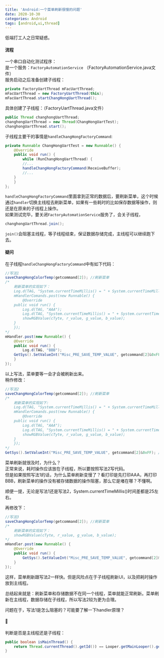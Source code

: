 ```yaml
---
title: 'Android:一个菜单刷新很慢的问题'
date: 2020-10-30
categories: Android
tags: [android,ui,thread]
---
```


低端打工人之日常疑惑。  

<!-- more -->


#### 流程  
一个串口自动化测试程序：  
是一个服务：`FactoryAutomationService` （FactoryAutomationService.java文件）  
服务启动之后准备创建子线程：  
```java
private FactoryUartThread mFacUartThread;  
mFacUartThread = new FactoryUartThread(this);  
mFacUartThread.startChangHongUartThread();  
```

具体创建了子线程：（FactoryUartThread.java文件）  
```java
public Thread changhongUartThread;  
changhongUartThread = new Thread(ChangHongUartTest);  
changhongUartThread.start();  
```

子线程主要干的事情是`handleChangHongFactoryCommand`:  
```java
private Runnable ChangHongUartTest = new Runnable() {  
    @Override  
    public void run() {  
        while (RunChangHongUartThread) {  
	    //...  
	    handleChangHongFactoryCommand(ReceiveBuffer);  
	    //...  
	}  
    }  
};  
```

`handleChangHongFactoryCommand`里面拿到正常的数据后，要刷新菜单，这个时候通过`handler`切换主线程去刷新菜单，如果有一些耗时的比如保存数据等操作，则还是在原来的子线程上操作。  
如果测试完毕，要关闭`FactoryAutomationService`服务了，会关子线程，  
```java
changhongUartThread.join();  
```
`join()`会阻塞主线程，等子线程结束，保证数据存储完成，主线程可以继续跑下去。  


#### 疑问  
在子线程`handleChangHongFactoryCommand`中有如下代码：  
```java
//写法1
saveChangHongColorTemp(getcommand[2]); //刷新菜单
/*
    刷新菜单的实现如下：
    Log.d(TAG, "System.currentTimeMillis() = " + System.currentTimeMillis());
    mHandlerComands.post(new Runnable() {
        @Override
	public void run() {
	    Log.d(TAG, "AAA");
	    Log.d(TAG, "System.currentTimeMillis() = " + System.currentTimeMillis());
	    showRGBValue(cTyte, r_value, g_value, b_value);
	}
    });
*/
mHandler.post(new Runnable() {
    @Override
    public void run() {
        Log.d(TAG, "BBB");
	GetSys().SetValueInt("Misc_PRE_SAVE_TEMP_VALUE", getcommand[2]&0xFF); //数据存储。按理说不应切到主线程？
    }
});
```

以上写法，菜单要等一会才会被刷新出来。  
稍作修改：  
```java
//写法2
saveChangHongColorTemp(getcommand[2]); //刷新菜单
/*
    刷新菜单的实现如下:
    Log.d(TAG, "System.currentTimeMillis() = " + System.currentTimeMillis());
    mHandlerComands.post(new Runnable() {
        @Override
	public void run() {
	    Log.d(TAG, "AAA");
	    Log.d(TAG, "System.currentTimeMillis() = " + System.currentTimeMillis());
	    showRGBValue(cTyte, r_value, g_value, b_value);
	}
    });
*/
GetSys().SetValueInt("Misc_PRE_SAVE_TEMP_VALUE", getcommand[2]&0xFF); //数据存储
```

菜单刷新就很及时，为什么？  
正常来说，耗时操作应该放在子线程，所以要按照写法2写代码。  
但是如果按照写法1的话，为什么菜单刷新变慢了？看打印是先打印AAA，再打印BBB，刷新菜单的操作没有被存储数据的操作阻塞，那么它是堵在哪？不懂啊。  

顺便一提，无论是写法1还是写法2，System.currentTimeMillis()时间差都是25左右。  

再修改下：  
```java
//写法3
saveChangHongColorTemp(getcommand[2]); //刷新菜单
/*
    刷新菜单的实现如下：
    showRGBValue(cTyte, r_value, g_value, b_value);
*/
mHandler.post(new Runnable() {
    @Override
    public void run() {
        GetSys().SetValueInt("Misc_PRE_SAVE_TEMP_VALUE", getcommand[2]&0xFF); //数据存储
    }
});
```

这样，菜单刷新跟写法2一样快。但是风险点在于子线程刷新UI，以及把耗时操作放到主线程。  

总结起来就是：刷新菜单和存储数据不在同一个线程，菜单就能正常刷新。菜单刷新在主线程，数据存储在子线程，所以写法2较为更为合理。  

问题在于，写法1是怎么阻塞的？可能要了解一下handler原理？  


#### :rocket:  
判断是否是主线程还是子线程：  
```java
public boolean isMainThread() {
    return Thread.currentThread().getId()) == Looper.getMainLooper().getThread().getId();
}
```

